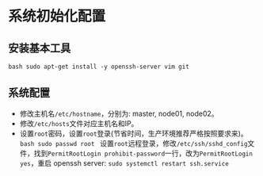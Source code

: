 # 系统初始化配置

## 安装基本工具
`bash
sudo apt-get install -y openssh-server vim git
`

## 系统配置

* 修改主机名`/etc/hostname`，分别为: master, node01, node02。
* 修改`/etc/hosts`文件对应主机名和IP。
* 设置`root`密码，设置`root`登录(节省时间，生产环境推荐严格按照要求来)。  
`bash
sudo passwd root
`
设置`root`远程登录，修改`/etc/ssh/sshd_config`文件，找到`PermitRootLogin prohibit-password`一行，改为`PermitRootLogin yes`，重启 openssh server: `sudo systemctl restart ssh.service`
